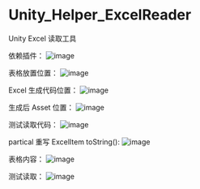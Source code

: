 # Unity_Helper_ExcelReader
 Unity Excel 读取工具

依赖插件：
![image](https://github.com/user-attachments/assets/5cb63288-1887-4245-afaf-cea66c0d1ddd)


表格放置位置：
![image](https://github.com/user-attachments/assets/64025d3d-71bc-4703-8177-19df795c1af6)


Excel 生成代码位置：
![image](https://github.com/user-attachments/assets/8f13919e-51c7-4e12-9faf-84b410c09659)


生成后 Asset 位置：
![image](https://github.com/user-attachments/assets/f613359e-5527-4ac0-bdc0-2dec525cbcee)



测试读取代码：
![image](https://github.com/user-attachments/assets/008b5e0b-1eca-4075-9f0c-8fa1b6fccad9)

partical 重写 ExcelItem toString():
![image](https://github.com/user-attachments/assets/1517d9f7-9c67-4af7-85cf-9edfc292e561)

 
 表格内容：
 ![image](https://github.com/user-attachments/assets/21ece7b2-9847-4188-a2af-1f66be12e3ff)

测试读取：
![image](https://github.com/user-attachments/assets/2ae22417-8682-4897-9aa4-623c21760805)
